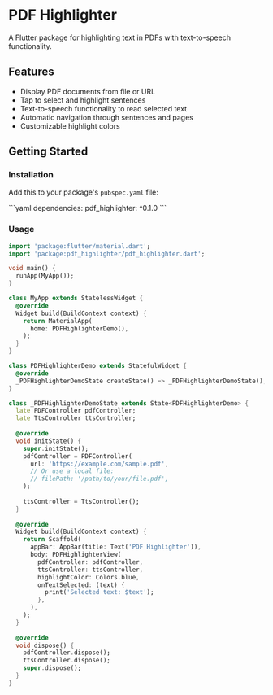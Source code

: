 # PDF Highlighter

A Flutter package for highlighting text in PDFs with text-to-speech functionality.

## Features

- Display PDF documents from file or URL
- Tap to select and highlight sentences
- Text-to-speech functionality to read selected text
- Automatic navigation through sentences and pages
- Customizable highlight colors

## Getting Started

### Installation

Add this to your package's `pubspec.yaml` file:

\`\`\`yaml
dependencies:
  pdf_highlighter: ^0.1.0
\`\`\`

### Usage

```dart
import 'package:flutter/material.dart';
import 'package:pdf_highlighter/pdf_highlighter.dart';

void main() {
  runApp(MyApp());
}

class MyApp extends StatelessWidget {
  @override
  Widget build(BuildContext context) {
    return MaterialApp(
      home: PDFHighlighterDemo(),
    );
  }
}

class PDFHighlighterDemo extends StatefulWidget {
  @override
  _PDFHighlighterDemoState createState() => _PDFHighlighterDemoState();
}

class _PDFHighlighterDemoState extends State<PDFHighlighterDemo> {
  late PDFController pdfController;
  late TtsController ttsController;
  
  @override
  void initState() {
    super.initState();
    pdfController = PDFController(
      url: 'https://example.com/sample.pdf',
      // Or use a local file:
      // filePath: '/path/to/your/file.pdf',
    );
    
    ttsController = TtsController();
  }
  
  @override
  Widget build(BuildContext context) {
    return Scaffold(
      appBar: AppBar(title: Text('PDF Highlighter')),
      body: PDFHighlighterView(
        pdfController: pdfController,
        ttsController: ttsController,
        highlightColor: Colors.blue,
        onTextSelected: (text) {
          print('Selected text: $text');
        },
      ),
    );
  }
  
  @override
  void dispose() {
    pdfController.dispose();
    ttsController.dispose();
    super.dispose();
  }
}
